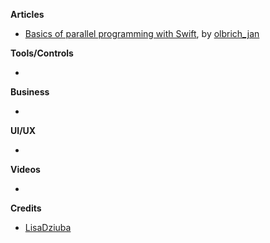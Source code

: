 **Articles**

* [Basics of parallel programming with Swift](https://medium.com/flawless-app-stories/basics-of-parallel-programming-with-swift-93fee8425287), by [olbrich_jan](https://twitter.com/olbrich_jan)

**Tools/Controls**

* 

**Business**

* 

**UI/UX**

* 

**Videos**

* 

**Credits**

* [LisaDziuba](https://github.com/LisaDziuba)
